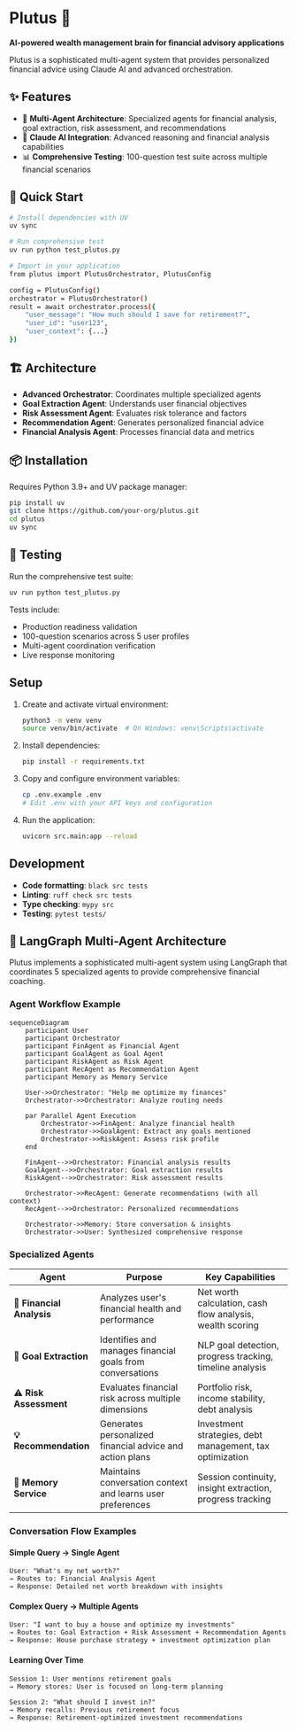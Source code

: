 # Plutus 🧠

**AI-powered wealth management brain for financial advisory applications**

Plutus is a sophisticated multi-agent system that provides personalized financial advice using Claude AI and advanced orchestration.

## ✨ Features

- 🤖 **Multi-Agent Architecture**: Specialized agents for financial analysis, goal extraction, risk assessment, and recommendations
- 🧠 **Claude AI Integration**: Advanced reasoning and financial analysis capabilities
- 📊 **Comprehensive Testing**: 100-question test suite across multiple financial scenarios

## 🚀 Quick Start

```bash
# Install dependencies with UV
uv sync

# Run comprehensive test
uv run python test_plutus.py

# Import in your application
from plutus import PlutusOrchestrator, PlutusConfig

config = PlutusConfig()
orchestrator = PlutusOrchestrator()
result = await orchestrator.process({
    "user_message": "How much should I save for retirement?",
    "user_id": "user123",
    "user_context": {...}
})
```

## 🏗️ Architecture

- **Advanced Orchestrator**: Coordinates multiple specialized agents
- **Goal Extraction Agent**: Understands user financial objectives  
- **Risk Assessment Agent**: Evaluates risk tolerance and factors
- **Recommendation Agent**: Generates personalized financial advice
- **Financial Analysis Agent**: Processes financial data and metrics

## 📦 Installation

Requires Python 3.9+ and UV package manager:

```bash
pip install uv
git clone https://github.com/your-org/plutus.git
cd plutus
uv sync
```

## 🧪 Testing

Run the comprehensive test suite:

```bash
uv run python test_plutus.py
```

Tests include:
- Production readiness validation
- 100-question scenarios across 5 user profiles
- Multi-agent coordination verification
- Live response monitoring

## Setup

1. Create and activate virtual environment:
   ```bash
   python3 -m venv venv
   source venv/bin/activate  # On Windows: venv\Scripts\activate
   ```

2. Install dependencies:
   ```bash
   pip install -r requirements.txt
   ```

3. Copy and configure environment variables:
   ```bash
   cp .env.example .env
   # Edit .env with your API keys and configuration
   ```

4. Run the application:
   ```bash
   uvicorn src.main:app --reload
   ```

## Development

- **Code formatting**: `black src tests`
- **Linting**: `ruff check src tests`
- **Type checking**: `mypy src`
- **Testing**: `pytest tests/`

## 🤖 LangGraph Multi-Agent Architecture

Plutus implements a sophisticated multi-agent system using LangGraph that coordinates 5 specialized agents to provide comprehensive financial coaching.


### Agent Workflow Example

```mermaid
sequenceDiagram
    participant User
    participant Orchestrator
    participant FinAgent as Financial Agent
    participant GoalAgent as Goal Agent
    participant RiskAgent as Risk Agent
    participant RecAgent as Recommendation Agent
    participant Memory as Memory Service
    
    User->>Orchestrator: "Help me optimize my finances"
    Orchestrator->>Orchestrator: Analyze routing needs
    
    par Parallel Agent Execution
        Orchestrator->>FinAgent: Analyze financial health
        Orchestrator->>GoalAgent: Extract any goals mentioned
        Orchestrator->>RiskAgent: Assess risk profile
    end
    
    FinAgent-->>Orchestrator: Financial analysis results
    GoalAgent-->>Orchestrator: Goal extraction results
    RiskAgent-->>Orchestrator: Risk assessment results
    
    Orchestrator->>RecAgent: Generate recommendations (with all context)
    RecAgent-->>Orchestrator: Personalized recommendations
    
    Orchestrator->>Memory: Store conversation & insights
    Orchestrator->>User: Synthesized comprehensive response
```

### Specialized Agents

| Agent | Purpose | Key Capabilities |
|-------|---------|------------------|
| **🏦 Financial Analysis** | Analyzes user's financial health and performance | Net worth calculation, cash flow analysis, wealth scoring |
| **🎯 Goal Extraction** | Identifies and manages financial goals from conversations | NLP goal detection, progress tracking, timeline analysis |
| **⚠️ Risk Assessment** | Evaluates financial risk across multiple dimensions | Portfolio risk, income stability, debt analysis |
| **💡 Recommendation** | Generates personalized financial advice and action plans | Investment strategies, debt management, tax optimization |
| **🧠 Memory Service** | Maintains conversation context and learns user preferences | Session continuity, insight extraction, progress tracking |

### Conversation Flow Examples

#### Simple Query → Single Agent
```
User: "What's my net worth?"
→ Routes to: Financial Analysis Agent
→ Response: Detailed net worth breakdown with insights
```

#### Complex Query → Multiple Agents
```
User: "I want to buy a house and optimize my investments"
→ Routes to: Goal Extraction + Risk Assessment + Recommendation Agents
→ Response: House purchase strategy + investment optimization plan
```

#### Learning Over Time
```
Session 1: User mentions retirement goals
→ Memory stores: User is focused on long-term planning

Session 2: "What should I invest in?"
→ Memory recalls: Previous retirement focus
→ Response: Retirement-optimized investment recommendations
```

